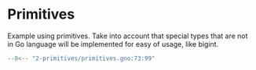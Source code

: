 # Primitives

Example using primitives. 
Take into account that special types that are not in Go language will be implemented for easy of usage, like bigint.


```go  linenums="1" title="primitives.gno"
--8<-- "2-primitives/primitives.gno:73:99"
```